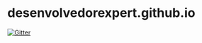 # desenvolvedorexpert.github.io

[![Gitter](https://badges.gitter.im/desenvolvedorexpert/desenvolvedorexpert.github.io.svg)](https://gitter.im/desenvolvedorexpert/desenvolvedorexpert.github.io?utm_source=badge&utm_medium=badge&utm_campaign=pr-badge&utm_content=badge)